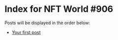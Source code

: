 # Index for NFT World #906
Posts will be displayed in the order below:

- [Your first post](./001-first.md)

